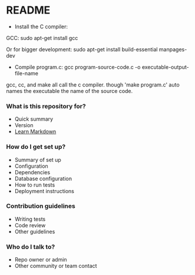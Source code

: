 # README #
- Install the C compiler: 

GCC:
sudo apt-get install gcc

Or for bigger development:
sudo apt-get install build-essential manpages-dev

- Compile program.c:
gcc program-source-code.c -o executable-output-file-name

gcc, cc, and make all call the c compiler.
though 'make program.c' auto names the executable the name of the source code.



### What is this repository for? ###

* Quick summary
* Version
* [Learn Markdown](https://bitbucket.org/tutorials/markdowndemo)

### How do I get set up? ###

* Summary of set up
* Configuration
* Dependencies
* Database configuration
* How to run tests
* Deployment instructions

### Contribution guidelines ###

* Writing tests
* Code review
* Other guidelines

### Who do I talk to? ###

* Repo owner or admin
* Other community or team contact